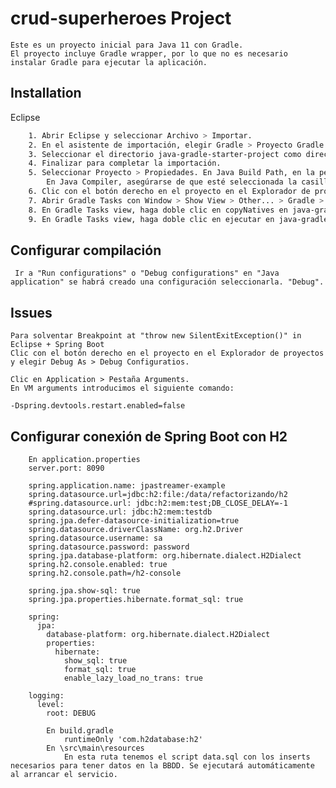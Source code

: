 
# crud-superheroes Project

    Este es un proyecto inicial para Java 11 con Gradle.
    El proyecto incluye Gradle wrapper, por lo que no es necesario instalar Gradle para ejecutar la aplicación.
## Installation
Eclipse

```bash
    1. Abrir Eclipse y seleccionar Archivo > Importar.
    2. En el asistente de importación, elegir Gradle > Proyecto Gradle existente y luego haga clic en Siguiente.
    3. Seleccionar el directorio java-gradle-starter-project como directorio raíz del proyecto.
    4. Finalizar para completar la importación.
    5. Seleccionar Proyecto > Propiedades. En Java Build Path, en la pestaña Bibliotecas, Modulepath esté configurado en JRE System Library (JavaSE-11). 
        En Java Compiler, asegúrarse de que esté seleccionada la casilla de verificación Usar conformidad del entorno de ejecución 'JavaSE-11' en la 'Ruta de compilación de Java'.
    6. Clic con el botón derecho en el proyecto en el Explorador de proyectos o el Explorador de paquetes y elegir Gradle > Refresh Gradle project.
    7. Abrir Gradle Tasks con Window > Show View > Other... > Gradle > Gradle Tasks.
    8. En Gradle Tasks view, haga doble clic en copyNatives en java-gradle-starter-project > build. Esto descomprimirá las dependencias de la biblioteca nativa en $USER_HOME/.arcgis.
    9. En Gradle Tasks view, haga doble clic en ejecutar en java-gradle-starter-project > aplicación para ejecutar la aplicación.    
```
## Configurar compilación
     Ir a "Run configurations" o "Debug configurations" en "Java application" se habrá creado una configuración seleccionarla. "Debug".
    
## Issues
    Para solventar Breakpoint at "throw new SilentExitException()" in Eclipse + Spring Boot
    Clic con el botón derecho en el proyecto en el Explorador de proyectos y elegir Debug As > Debug Configuratios.

    Clic en Application > Pestaña Arguments.
    En VM arguments introducimos el siguiente comando:

    -Dspring.devtools.restart.enabled=false
    
## Configurar conexión de Spring Boot con H2
  
        En application.properties
        server.port: 8090

        spring.application.name: jpastreamer-example
        spring.datasource.url=jdbc:h2:file:/data/refactorizando/h2
        #spring.datasource.url: jdbc:h2:mem:test;DB_CLOSE_DELAY=-1
        spring.datasource.url: jdbc:h2:mem:testdb
        spring.jpa.defer-datasource-initialization=true
        spring.datasource.driverClassName: org.h2.Driver
        spring.datasource.username: sa
        spring.datasource.password: password
        spring.jpa.database-platform: org.hibernate.dialect.H2Dialect
        spring.h2.console.enabled: true
        spring.h2.console.path=/h2-console

        spring.jpa.show-sql: true
        spring.jpa.properties.hibernate.format_sql: true

        spring:
          jpa:
            database-platform: org.hibernate.dialect.H2Dialect
            properties:
              hibernate:
                show_sql: true
                format_sql: true
                enable_lazy_load_no_trans: true

        logging:
          level:
            root: DEBUG

            En build.gradle
                runtimeOnly 'com.h2database:h2'
            En \src\main\resources
                En esta ruta tenemos el script data.sql con los inserts necesarios para tener datos en la BBDD. Se ejecutará automáticamente al arrancar el servicio.
